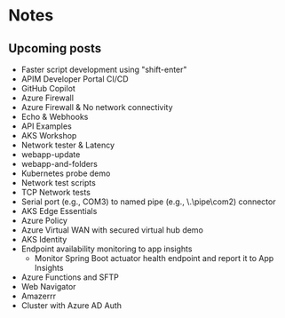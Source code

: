 # Notes

## Upcoming posts

- Faster script development using "shift-enter"
- APIM Developer Portal CI/CD
- GitHub Copilot
- Azure Firewall
- Azure Firewall & No network connectivity
- Echo & Webhooks
- API Examples
- AKS Workshop
- Network tester & Latency
- webapp-update
- webapp-and-folders
- Kubernetes probe demo
- Network test scripts
- TCP Network tests
- Serial port (e.g., COM3) to named pipe (e.g., \\.\pipe\com2) connector
- AKS Edge Essentials
- Azure Policy
- Azure Virtual WAN with secured virtual hub demo
- AKS Identity
- Endpoint availability monitoring to app insights
  - Monitor Spring Boot actuator health endpoint and report it to App Insights
- Azure Functions and SFTP
- Web Navigator
- Amazerrr
- Cluster with Azure AD Auth
